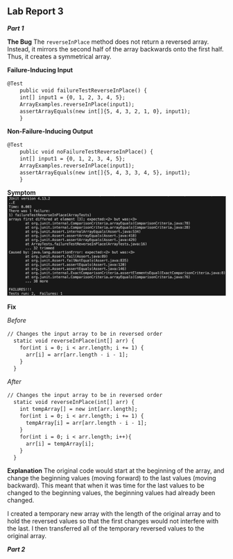 **Lab Report 3**
---
***Part 1***

**The Bug**
The `reverseInPlace` method does not return a reversed array. Instead, it mirrors the second half of the array backwards onto the first half. Thus, it creates a symmetrical array.

**Failure-Inducing Input**
```
@Test 
	public void failureTestReverseInPlace() {
    int[] input1 = {0, 1, 2, 3, 4, 5};
    ArrayExamples.reverseInPlace(input1);
    assertArrayEquals(new int[]{5, 4, 3, 2, 1, 0}, input1);
	}
```

**Non-Failure-Inducing Output**
```
@Test 
	public void noFailureTestReverseInPlace() {
    int[] input1 = {0, 1, 2, 3, 4, 5};
    ArrayExamples.reverseInPlace(input1);
    assertArrayEquals(new int[]{5, 4, 3, 3, 4, 5}, input1);
	}
```

**Symptom**
![Image](ss5.png)

**Fix**

*Before*
```
// Changes the input array to be in reversed order
  static void reverseInPlace(int[] arr) {
    for(int i = 0; i < arr.length; i += 1) {
      arr[i] = arr[arr.length - i - 1];
    }
  }
```

*After*
```
// Changes the input array to be in reversed order
  static void reverseInPlace(int[] arr) {
    int tempArray[] = new int[arr.length];
    for(int i = 0; i < arr.length; i += 1) {
      tempArray[i] = arr[arr.length - i - 1];
    }
    for(int i = 0; i < arr.length; i++){
      arr[i] = tempArray[i];
    }
  }
```

**Explanation**
The original code would start at the beginning of the array, and change the beginning values (moving forward) to the last values (moving backward). This meant that when it was time for the last values to be changed to the beginning values, the beginning values had already been changed. 

I created a temporary new array with the length of the original array and to hold the reversed values so that the first changes would not interfere with the last. I then transferred all of the temporary reversed values to the original array.

***Part 2***
